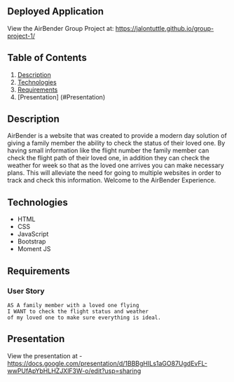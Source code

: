 ## Deployed Application

View the AirBender Group Project at: https://jalontuttle.github.io/group-project-1/

## Table of Contents

1. [Description](#Description)
2. [Technologies](#technologies)
3. [Requirements](#Requirements)
4. [Presentation] (#Presentation)


## Description

AirBender is a website that was created to provide a modern day solution of giving a family member the ability to check the status of their loved one. By having small information like the flight number the family member can check the flight path of their loved one, in addition they can check the weather for week so that as the loved one arrives you can make necessary plans. This will alleviate the need for going to multiple websites in order to track and check this information. Welcome to the AirBender Experience.


## Technologies
- HTML
- CSS
- JavaScript
- Bootstrap
- Moment JS

## Requirements

### User Story

```
AS A family member with a loved one flying
I WANT to check the flight status and weather
of my loved one to make sure everything is ideal.
```

## Presentation
View the presentation at - https://docs.google.com/presentation/d/1BBBgHILs1aGO87UgdEvFL-wwPUfApYbHLHZJXlF3W-o/edit?usp=sharing
